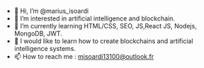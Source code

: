 - 👋 Hi, I’m @marius_isoardi
- 👀 I’m interested in artificial intelligence and blockchain.
- 🌱 I’m currently learning HTML/CSS, SEO, JS,React JS, Nodejs, MongoDB, JWT.
- 💞️ I would like to learn how to create blockchains and artificial intelligence systems.
- 📫 How to reach me : misoardi13100@outlook.fr

<!---
marius13127/marius13127 is a ✨ special ✨ repository because its `README.md` (this file) appears on your GitHub profile.
You can click the Preview link to take a look at your changes.
--->
